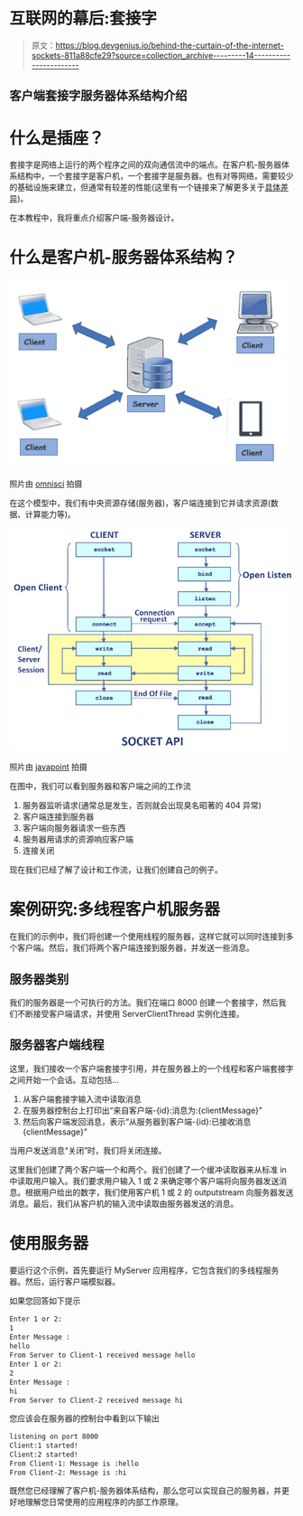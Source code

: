 # 互联网的幕后:套接字

> 原文：<https://blog.devgenius.io/behind-the-curtain-of-the-internet-sockets-811a88cfe29?source=collection_archive---------14----------------------->

## 客户端套接字服务器体系结构介绍

# 什么是插座？

套接字是网络上运行的两个程序之间的双向通信流中的端点。在客户机-服务器体系结构中，一个套接字是客户机，一个套接字是服务器。也有对等网络，需要较少的基础设施来建立，但通常有较差的性能(这里有一个链接来了解更多关于[具体差异](https://pediaa.com/difference-between-peer-to-peer-and-client-server-network/))。

在本教程中，我将重点介绍客户端-服务器设计。

# 什么是客户机-服务器体系结构？

![](img/cba8a345b4024b12459b370401f90209.png)

照片由 [omnisci](https://www.omnisci.com/technical-glossary/client-server) 拍摄

在这个模型中，我们有中央资源存储(服务器)，客户端连接到它并请求资源(数据、计算能力等)。

![](img/3c8acfd44e0d7e244f91d386314b5408.png)

照片由 [javapoint](https://www.javatpoint.com/socket-programming) 拍摄

在图中，我们可以看到服务器和客户端之间的工作流

1.  服务器监听请求(通常总是发生，否则就会出现臭名昭著的 404 异常)
2.  客户端连接到服务器
3.  客户端向服务器请求一些东西
4.  服务器用请求的资源响应客户端
5.  连接关闭

现在我们已经了解了设计和工作流，让我们创建自己的例子。

# 案例研究:多线程客户机服务器

在我们的示例中，我们将创建一个使用线程的服务器，这样它就可以同时连接到多个客户端。然后，我们将两个客户端连接到服务器，并发送一些消息。

## 服务器类别

我们的服务器是一个可执行的方法。我们在端口 8000 创建一个套接字，然后我们不断接受客户端请求，并使用 ServerClientThread 实例化连接。

## 服务器客户端线程

这里，我们接收一个客户端套接字引用，并在服务器上的一个线程和客户端套接字之间开始一个会话。互动包括…

1.  从客户端套接字输入流中读取消息
2.  在服务器控制台上打印出“来自客户端-{id}:消息为:{clientMessage}”
3.  然后向客户端发回消息，表示“从服务器到客户端-{id}:已接收消息{clientMessage}”

当用户发送消息“关闭”时，我们将关闭连接。

这里我们创建了两个客户端一个和两个。我们创建了一个缓冲读取器来从标准 in 中读取用户输入。我们要求用户输入 1 或 2 来确定哪个客户端将向服务器发送消息。根据用户给出的数字，我们使用客户机 1 或 2 的 outputstream 向服务器发送消息。最后，我们从客户机的输入流中读取由服务器发送的消息。

# 使用服务器

要运行这个示例，首先要运行 MyServer 应用程序，它包含我们的多线程服务器。然后，运行客户端模拟器。

如果您回答如下提示

```
Enter 1 or 2: 
1
Enter Message :
hello
From Server to Client-1 received message hello
Enter 1 or 2: 
2
Enter Message :
hi
From Server to Client-2 received message hi
```

您应该会在服务器的控制台中看到以下输出

```
listening on port 8000
Client:1 started!
Client:2 started!
From Client-1: Message is :hello
From Client-2: Message is :hi
```

既然您已经理解了客户机-服务器体系结构，那么您可以实现自己的服务器，并更好地理解您日常使用的应用程序的内部工作原理。